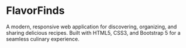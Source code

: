 # FlavorFinds
A modern, responsive web application for discovering, organizing, and sharing delicious recipes. Built with HTML5, CSS3, and Bootstrap 5 for a seamless culinary experience.
